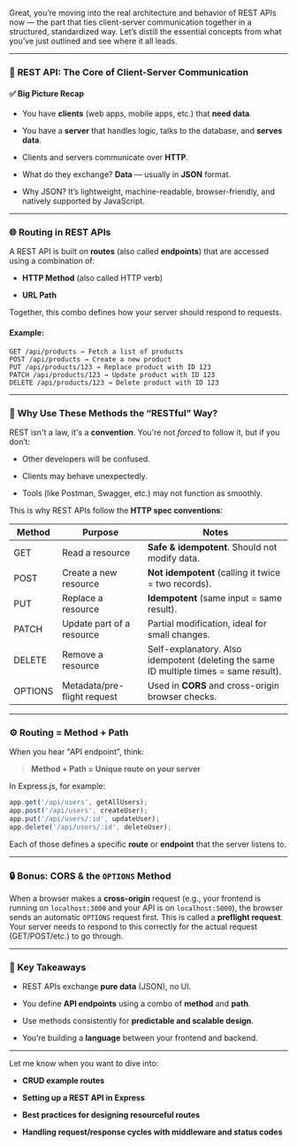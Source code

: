 Great, you’re moving into the real architecture and behavior of REST APIs now — the part that ties client-server communication together in a structured, standardized way. Let’s distill the essential concepts from what you’ve just outlined and see where it all leads.

---

### 🔁 **REST API: The Core of Client-Server Communication**

#### ✅ **Big Picture Recap**

- You have **clients** (web apps, mobile apps, etc.) that **need data**.
    
- You have a **server** that handles logic, talks to the database, and **serves data**.
    
- Clients and servers communicate over **HTTP**.
    
- What do they exchange? **Data** — usually in **JSON** format.
    
- Why JSON? It’s lightweight, machine-readable, browser-friendly, and natively supported by JavaScript.
    

---

### 🌐 **Routing in REST APIs**

A REST API is built on **routes** (also called **endpoints**) that are accessed using a combination of:

- **HTTP Method** (also called HTTP verb)
    
- **URL Path**
    

Together, this combo defines how your server should respond to requests.

#### Example:

```http
GET /api/products → Fetch a list of products
POST /api/products → Create a new product
PUT /api/products/123 → Replace product with ID 123
PATCH /api/products/123 → Update product with ID 123
DELETE /api/products/123 → Delete product with ID 123
```

---

### 🧠 **Why Use These Methods the “RESTful” Way?**

REST isn't a law, it's a **convention**. You're not _forced_ to follow it, but if you don’t:

- Other developers will be confused.
    
- Clients may behave unexpectedly.
    
- Tools (like Postman, Swagger, etc.) may not function as smoothly.
    

This is why REST APIs follow the **HTTP spec conventions**:

|Method|Purpose|Notes|
|---|---|---|
|GET|Read a resource|**Safe & idempotent**. Should not modify data.|
|POST|Create a new resource|**Not idempotent** (calling it twice = two records).|
|PUT|Replace a resource|**Idempotent** (same input = same result).|
|PATCH|Update part of a resource|Partial modification, ideal for small changes.|
|DELETE|Remove a resource|Self-explanatory. Also idempotent (deleting the same ID multiple times = same result).|
|OPTIONS|Metadata/pre-flight request|Used in **CORS** and cross-origin browser checks.|

---

### ⚙️ **Routing = Method + Path**

When you hear "API endpoint", think:

> **Method + Path = Unique route on your server**

In Express.js, for example:

```js
app.get('/api/users', getAllUsers);
app.post('/api/users', createUser);
app.put('/api/users/:id', updateUser);
app.delete('/api/users/:id', deleteUser);
```

Each of those defines a specific **route** or **endpoint** that the server listens to.

---

### 🔒 Bonus: CORS & the `OPTIONS` Method

When a browser makes a **cross-origin** request (e.g., your frontend is running on `localhost:3000` and your API is on `localhost:5000`), the browser sends an automatic `OPTIONS` request first. This is called a **preflight request**. Your server needs to respond to this correctly for the actual request (GET/POST/etc.) to go through.

---

### 🚀 Key Takeaways

- REST APIs exchange **pure data** (JSON), no UI.
    
- You define **API endpoints** using a combo of **method** and **path**.
    
- Use methods consistently for **predictable and scalable design**.
    
- You’re building a **language** between your frontend and backend.
    

---

Let me know when you want to dive into:

- **CRUD example routes**
    
- **Setting up a REST API in Express**
    
- **Best practices for designing resourceful routes**
    
- **Handling request/response cycles with middleware and status codes**